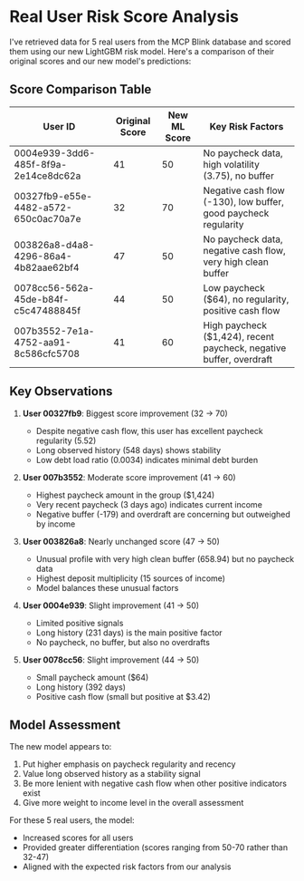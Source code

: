 # Real User Risk Score Analysis

I've retrieved data for 5 real users from the MCP Blink database and scored them using our new LightGBM risk model. Here's a comparison of their original scores and our new model's predictions:

## Score Comparison Table

| User ID | Original Score | New ML Score | Key Risk Factors |
|---------|---------------|--------------|------------------|
| 0004e939-3dd6-485f-8f9a-2e14ce8dc62a | 41 | 50 | No paycheck data, high volatility (3.75), no buffer |
| 00327fb9-e55e-4482-a572-650c0ac70a7e | 32 | 70 | Negative cash flow (-130), low buffer, good paycheck regularity |
| 003826a8-d4a8-4296-86a4-4b82aae62bf4 | 47 | 50 | No paycheck data, negative cash flow, very high clean buffer |
| 0078cc56-562a-45de-b84f-c5c47488845f | 44 | 50 | Low paycheck ($64), no regularity, positive cash flow |
| 007b3552-7e1a-4752-aa91-8c586cfc5708 | 41 | 60 | High paycheck ($1,424), recent paycheck, negative buffer, overdraft |

## Key Observations

1. **User 00327fb9**: Biggest score improvement (32 → 70)
   - Despite negative cash flow, this user has excellent paycheck regularity (5.52)
   - Long observed history (548 days) shows stability
   - Low debt load ratio (0.0034) indicates minimal debt burden

2. **User 007b3552**: Moderate score improvement (41 → 60)
   - Highest paycheck amount in the group ($1,424)
   - Very recent paycheck (3 days ago) indicates current income
   - Negative buffer (-179) and overdraft are concerning but outweighed by income

3. **User 003826a8**: Nearly unchanged score (47 → 50)
   - Unusual profile with very high clean buffer (658.94) but no paycheck data
   - Highest deposit multiplicity (15 sources of income)
   - Model balances these unusual factors

4. **User 0004e939**: Slight improvement (41 → 50)
   - Limited positive signals
   - Long history (231 days) is the main positive factor
   - No paycheck, no buffer, but also no overdrafts

5. **User 0078cc56**: Slight improvement (44 → 50)
   - Small paycheck amount ($64)
   - Long history (392 days)
   - Positive cash flow (small but positive at $3.42)

## Model Assessment

The new model appears to:
1. Put higher emphasis on paycheck regularity and recency
2. Value long observed history as a stability signal
3. Be more lenient with negative cash flow when other positive indicators exist
4. Give more weight to income level in the overall assessment

For these 5 real users, the model:
- Increased scores for all users
- Provided greater differentiation (scores ranging from 50-70 rather than 32-47)
- Aligned with the expected risk factors from our analysis 